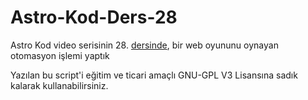 # Astro-Kod-Ders-28
Astro Kod video serisinin 28. [dersinde](https://youtu.be/lPErBBBxYVU), bir web oyununu oynayan otomasyon işlemi yaptık


Yazılan bu script'i eğitim ve ticari amaçlı GNU-GPL V3 Lisansına sadık kalarak kullanabilirsiniz.
